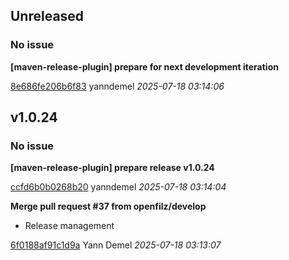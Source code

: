 ## Unreleased
### No issue

**[maven-release-plugin] prepare for next development iteration**


[8e686fe206b6f83](https://github.com/openfilz/document-management/commit/8e686fe206b6f83) yanndemel *2025-07-18 03:14:06*


## v1.0.24
### No issue

**[maven-release-plugin] prepare release v1.0.24**


[ccfd6b0b0268b20](https://github.com/openfilz/document-management/commit/ccfd6b0b0268b20) yanndemel *2025-07-18 03:14:04*

**Merge pull request #37 from openfilz/develop**

 * Release management

[6f0188af91c1d9a](https://github.com/openfilz/document-management/commit/6f0188af91c1d9a) Yann Demel *2025-07-18 03:13:07*


